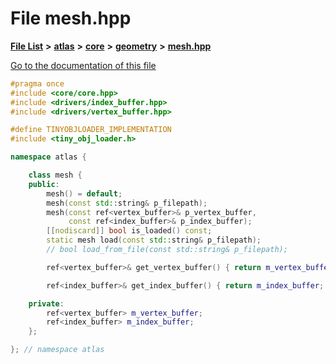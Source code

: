 

# File mesh.hpp

[**File List**](files.md) **>** [**atlas**](dir_1e6ffef027cfcf7ded3287660b505c9f.md) **>** [**core**](dir_ab5f97e7ae27ba905c508150b2df25d1.md) **>** [**geometry**](dir_b5becf243c0000df8fbe7c991f964f21.md) **>** [**mesh.hpp**](mesh_8hpp.md)

[Go to the documentation of this file](mesh_8hpp.md)


```C++
#pragma once
#include <core/core.hpp>
#include <drivers/index_buffer.hpp>
#include <drivers/vertex_buffer.hpp>

#define TINYOBJLOADER_IMPLEMENTATION
#include <tiny_obj_loader.h>

namespace atlas {

    class mesh {
    public:
        mesh() = default;
        mesh(const std::string& p_filepath);
        mesh(const ref<vertex_buffer>& p_vertex_buffer,
             const ref<index_buffer>& p_index_buffer);
        [[nodiscard]] bool is_loaded() const;
        static mesh load(const std::string& p_filepath);
        // bool load_from_file(const std::string& p_filepath);

        ref<vertex_buffer>& get_vertex_buffer() { return m_vertex_buffer; }

        ref<index_buffer>& get_index_buffer() { return m_index_buffer; }

    private:
        ref<vertex_buffer> m_vertex_buffer;
        ref<index_buffer> m_index_buffer;
    };

}; // namespace atlas
```



